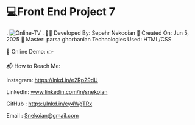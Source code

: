 # 💻Front End Project 7 
.
![Online-TV](https://github.com/user-attachments/assets/5dbb0377-a09f-4a83-99ea-457e6fb2877d)
.
👨‍💻 Developed By: Sepehr Nekooian
📅 Created On: Jun 5, 2025
🔧 Master: parsa ghorbanian 
   Technologies Used: HTML/CSS



🔗 Online Demo:
👉 

📬 How to Reach Me:

Instagram: https://lnkd.in/e2Rp29dU 

LinkedIn: www.linkedin.com/in/snekoian

GitHub : https://lnkd.in/ey4WgTRx

Email : Snekoian@gmail.com
